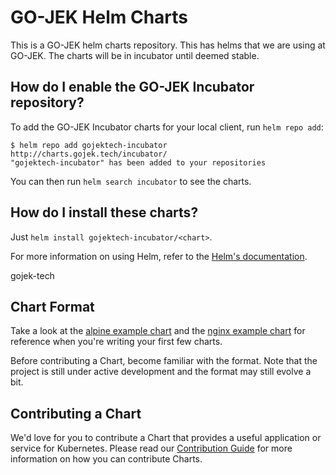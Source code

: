 # GO-JEK Helm Charts

This is a GO-JEK helm charts repository. This has helms that we are using at GO-JEK. The charts will be in incubator until deemed stable.

## How do I enable the GO-JEK Incubator repository?

To add the GO-JEK Incubator charts for your local client, run `helm repo add`:

```
$ helm repo add gojektech-incubator http://charts.gojek.tech/incubator/
"gojektech-incubator" has been added to your repositories
```

You can then run `helm search incubator` to see the charts.

## How do I install these charts?

Just `helm install gojektech-incubator/<chart>`. 

For more information on using Helm, refer to the [Helm's documentation](https://github.com/kubernetes/helm#docs).

gojek-tech
## Chart Format

Take a look at the [alpine example chart](https://github.com/kubernetes/helm/tree/master/docs/examples/alpine) and the [nginx example chart](https://github.com/kubernetes/helm/tree/master/docs/examples/nginx) for reference when you're writing your first few charts.

Before contributing a Chart, become familiar with the format. Note that the project is still under active development and the format may still evolve a bit.


## Contributing a Chart

We'd love for you to contribute a Chart that provides a useful application or service for Kubernetes. Please read our [Contribution Guide](CONTRIBUTING.md) for more information on how you can contribute Charts.

